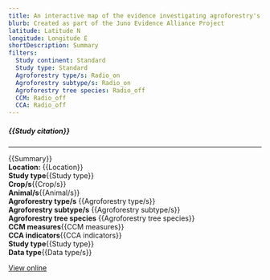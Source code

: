 ```yaml
---
title: An interactive map of the evidence investigating agroforestry's role in biodiversity and climate change mitigation and adaptation in low- and middle- income countries
blurb: Created as part of the Juno Evidence Alliance Project
latitude: Latitude N
longitude: Longitude E
shortDescription: Summary
filters:
  Study continent: Standard 
  Study type: Standard
  Agroforestry type/s: Radio_on
  Agroforestry subtype/s: Radio_on
  Agroforestry tree species: Radio_off
  CCM: Radio_off
  CCA: Radio_off
---
```

##### {{Study citation}}

---

{{Summary}}\
**Location:** {{Location}}\
**Study type**{{Study type}}\
**Crop/s**{{Crop/s}}\
**Animal/s**{{Animal/s}}\
**Agroforestry type/s** {{Agroforestry type/s}}\
**Agroforestry subtype/s** {{Agroforestry subtype/s}}\
**Agroforestry tree species** {{Agroforestry tree species}}\
**CCM measures**{{CCM measures}}\
**CCA indicators**{{CCA indicators}}\
**Study type**{{Study type}}\
**Data type**{{Data type/s}}

[View online]({{Hyperlink}})
